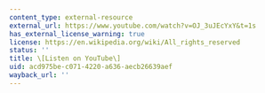 ```yaml
---
content_type: external-resource
external_url: https://www.youtube.com/watch?v=OJ_3uJEcYxY&t=1s
has_external_license_warning: true
license: https://en.wikipedia.org/wiki/All_rights_reserved
status: ''
title: \[Listen on YouTube\]
uid: acd975be-c071-4220-a636-aecb26639aef
wayback_url: ''
---
```

